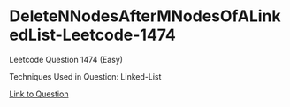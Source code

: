 # DeleteNNodesAfterMNodesOfALinkedList-Leetcode-1474

Leetcode Question 1474 (Easy)

Techniques Used in Question:
Linked-List

[Link to Question](https://leetcode.com/problems/delete-n-nodes-after-m-nodes-of-a-linked-list/)
